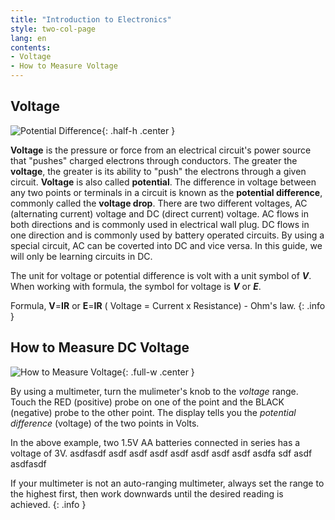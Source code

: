 ```yaml
---
title: "Introduction to Electronics"
style: two-col-page
lang: en
contents:
- Voltage
- How to Measure Voltage
---
```


## Voltage

![Potential Difference](img/potential_difference.svg){: .half-h .center }

**Voltage** is the pressure or force from an electrical circuit's power source that "pushes" charged electrons through conductors. The greater the **voltage**, the greater is its ability to "push" the electrons through a given circuit. **Voltage** is also called **potential**. The difference in voltage between any two points or terminals in a circuit is known as the **potential difference**, commonly called the **voltage drop**. There are two different voltages, AC (alternating current) voltage and DC (direct current) voltage. AC flows in both directions and is commonly used in electrical wall plug. DC flows in one direction and is commonly used by battery operated circuits. By using a special circuit, AC can be coverted into DC and vice versa. In this guide, we will only be learning circuits in DC.

The unit for voltage or potential difference is volt with a unit symbol of ***V***. When working with formula, the symbol for voltage is ***V*** or ***E***.

Formula, **V**=**IR** or **E**=**IR** ( Voltage = Current x Resistance) -  Ohm's law.
{: .info }


## How to Measure DC Voltage

![How to Measure Voltage](img/measure_voltage.svg){: .full-w .center }

By using a multimeter, turn the mulimeter's knob to the *voltage* range. Touch the RED (positive) probe on one of the point and the BLACK (negative) probe to the other point. The display tells you the *potential difference* (voltage) of the two points in Volts.

In the above example, two 1.5V AA batteries connected in series has a voltage of 3V. asdfasdf asdf asdf asdf asdf asdf asdf asdf asdfa sdf asdf asdfasdf

If your multimeter is not an auto-ranging multimeter, always set the range to the highest first, then work downwards until the desired reading is achieved.
{: .info }

